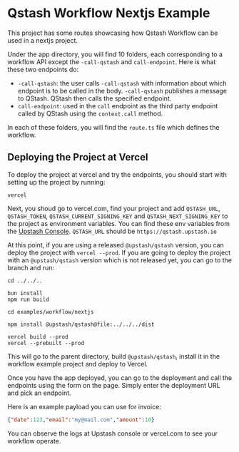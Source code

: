 # Qstash Workflow Nextjs Example

This project has some routes showcasing how Qstash Workflow can be used in a nextjs project.

Under the app directory, you will find 10 folders, each corresponding to a workflow API except the `-call-qstash` and `call-endpoint`. Here is what these two endpoints do:
- `-call-qstash`: the user calls `-call-qstash` with information about which endpoint is to be called in the body. `-call-qstash` publishes a message to QStash. QStash then calls the specified endpoint.
- `call-endpoint`: used in the `call` endpoint as the third party endpoint called by QStash
using the `context.call` method.

In each of these folders, you will find the `route.ts` file which defines the workflow.

## Deploying the Project at Vercel

To deploy the project at vercel and try the endpoints, you should start with setting up the project by running:

```
vercel
```

Next, you shoud go to vercel.com, find your project and add `QSTASH_URL`, `QSTASH_TOKEN`, `QSTASH_CURRENT_SIGNING_KEY` and `QSTASH_NEXT_SIGNING_KEY` to the project as environment variables. You can find these env variables from the [Upstash Console](https://console.upstash.com/qstash). `QSTASH_URL` should be `https://qstash.upstash.io`

At this point, if you are using a released `@upstash/qstash` version, you can deploy the project with `vercel --prod`. If you are going to deploy the project with an `@upstash/qstash` version which is not released yet, you can go to the branch and run:

```
cd ../../..

bun install
npm run build

cd examples/workflow/nextjs

npm install @upstash/qstash@file:../../../dist

vercel build --prod
vercel --prebuilt --prod
```

This will go to the parent directory, build `@upstash/qstash`, install it in the workflow example project and deploy to Vercel.

Once you have the app deployed, you can go to the deployment and call the endpoints using the form on the page. Simply enter the deployment URL and pick an endpoint.

Here is an example payload you can use for invoice:

```json
{"date":123,"email":"my@mail.com","amount":10}
```

You can observe the logs at Upstash console or vercel.com to see your workflow operate.
